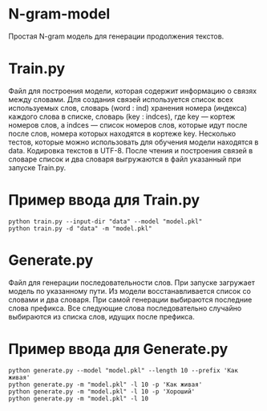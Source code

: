 # N-gram-model
Простая N-gram модель для генерации продолжения текстов.
# Train.py
Файл для построения модели, которая содержит информацию о связях между словами. Для создания связей используется список всех используемых слов, словарь (word : ind) хранения номера (индекса) каждого слова в списке, словарь (key : indces), где key — кортеж номеров слов, а indces — список номеров слов, которые идут после после слов, номера которых находятся в кортеже key. Несколько тестов, которые можно использовать для обучения модели находятся в data. Кодировка текстов в UTF-8. После чтения и построения связей в словаре список и два словаря выгружаются в файл указанный при запуске Train.py.
# Пример ввода для Train.py
```
python train.py --input-dir "data" --model "model.pkl"
python train.py -d "data" -m "model.pkl"
```
# Generate.py
Файл для генерации последовательности слов. При запуске загружает модель по указанному пути. Из модели восстанавливается список со словами и два словаря. При самой генерации выбираются последние слова префикса. Все следующие слова последовательно случайно выбираются из списка слов, идущих после префикса.
# Пример ввода для Generate.py
```
python generate.py --model "model.pkl" --length 10 --prefix 'Как живая'
python generate.py -m "model.pkl" -l 10 -p 'Как живая'
python generate.py -m "model.pkl" -l 10 -p 'Хороший'
python generate.py -m "model.pkl" -l 10
```
